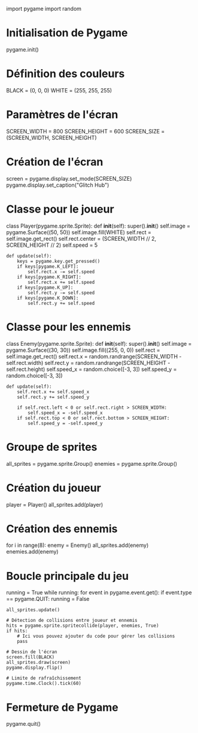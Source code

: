 import pygame
import random

# Initialisation de Pygame
pygame.init()

# Définition des couleurs
BLACK = (0, 0, 0)
WHITE = (255, 255, 255)

# Paramètres de l'écran
SCREEN_WIDTH = 800
SCREEN_HEIGHT = 600
SCREEN_SIZE = (SCREEN_WIDTH, SCREEN_HEIGHT)

# Création de l'écran
screen = pygame.display.set_mode(SCREEN_SIZE)
pygame.display.set_caption("Glitch Hub")

# Classe pour le joueur
class Player(pygame.sprite.Sprite):
    def __init__(self):
        super().__init__()
        self.image = pygame.Surface((50, 50))
        self.image.fill(WHITE)
        self.rect = self.image.get_rect()
        self.rect.center = (SCREEN_WIDTH // 2, SCREEN_HEIGHT // 2)
        self.speed = 5

    def update(self):
        keys = pygame.key.get_pressed()
        if keys[pygame.K_LEFT]:
            self.rect.x -= self.speed
        if keys[pygame.K_RIGHT]:
            self.rect.x += self.speed
        if keys[pygame.K_UP]:
            self.rect.y -= self.speed
        if keys[pygame.K_DOWN]:
            self.rect.y += self.speed

# Classe pour les ennemis
class Enemy(pygame.sprite.Sprite):
    def __init__(self):
        super().__init__()
        self.image = pygame.Surface((30, 30))
        self.image.fill((255, 0, 0))
        self.rect = self.image.get_rect()
        self.rect.x = random.randrange(SCREEN_WIDTH - self.rect.width)
        self.rect.y = random.randrange(SCREEN_HEIGHT - self.rect.height)
        self.speed_x = random.choice([-3, 3])
        self.speed_y = random.choice([-3, 3])

    def update(self):
        self.rect.x += self.speed_x
        self.rect.y += self.speed_y

        if self.rect.left < 0 or self.rect.right > SCREEN_WIDTH:
            self.speed_x = -self.speed_x
        if self.rect.top < 0 or self.rect.bottom > SCREEN_HEIGHT:
            self.speed_y = -self.speed_y

# Groupe de sprites
all_sprites = pygame.sprite.Group()
enemies = pygame.sprite.Group()

# Création du joueur
player = Player()
all_sprites.add(player)

# Création des ennemis
for i in range(8):
    enemy = Enemy()
    all_sprites.add(enemy)
    enemies.add(enemy)

# Boucle principale du jeu
running = True
while running:
    for event in pygame.event.get():
        if event.type == pygame.QUIT:
            running = False

    all_sprites.update()

    # Détection de collisions entre joueur et ennemis
    hits = pygame.sprite.spritecollide(player, enemies, True)
    if hits:
        # Ici vous pouvez ajouter du code pour gérer les collisions
        pass

    # Dessin de l'écran
    screen.fill(BLACK)
    all_sprites.draw(screen)
    pygame.display.flip()

    # Limite de rafraîchissement
    pygame.time.Clock().tick(60)

# Fermeture de Pygame
pygame.quit()
